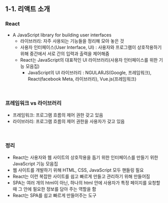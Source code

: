 ## 1-1. 리액트 소개  
### React  
- A JavaScript library for building user interfaces   
  * 라이브러리: 자주 사용되는 기능들을 정리해 모아 놓은 것   
  * 사용자 인터페이스(User Interface, UI) : 사용자와 프로그램이 상호작용하기 위해 중간에서 서로 간의 입력과 출력을 제어해줌   
  * React는 JavaScript의 대표적인 UI 라이브러리(사용자 인터페이스를 위한 기능 모음집)   
    - JavaScript의 UI 라이브러리 : NGULARJS(Google, 프레임워크), React(facebook Meta, 라이브러리), Vue.js(프레임워크)   
<br>

### 프레임워크 vs 라이브러리   
  - 프레임워크: 프로그램 흐름의 제어 권한 갖고 있음   
  - 라이브러리: 프로그램 흐름의 제어 권한을 사용자가 갖고 있음   
<br>

### 정리   
- React는 사용자와 웹 사이트의 상호작용을 돕기 위한 인터페이스를 만들기 위한 JavaScript 기능 모음집   
- 웹 사이트를 개발하기 위해 HTML, CSS, JavaScript 모두 핸들링 필요   
- React는 이런 복잡한 사이트를 쉽고 빠르게 만들고 관리하기 위해 만들어짐   
- SPA는 여러 개의 html이 아닌, 하나의 html 안에 사용자가 특정 페이지를 요청할 때 그 안에 필요한 정보를 담아 주는 역할을 함   
- React는 SPA를 쉽고 빠르게 만들어주는 도구   